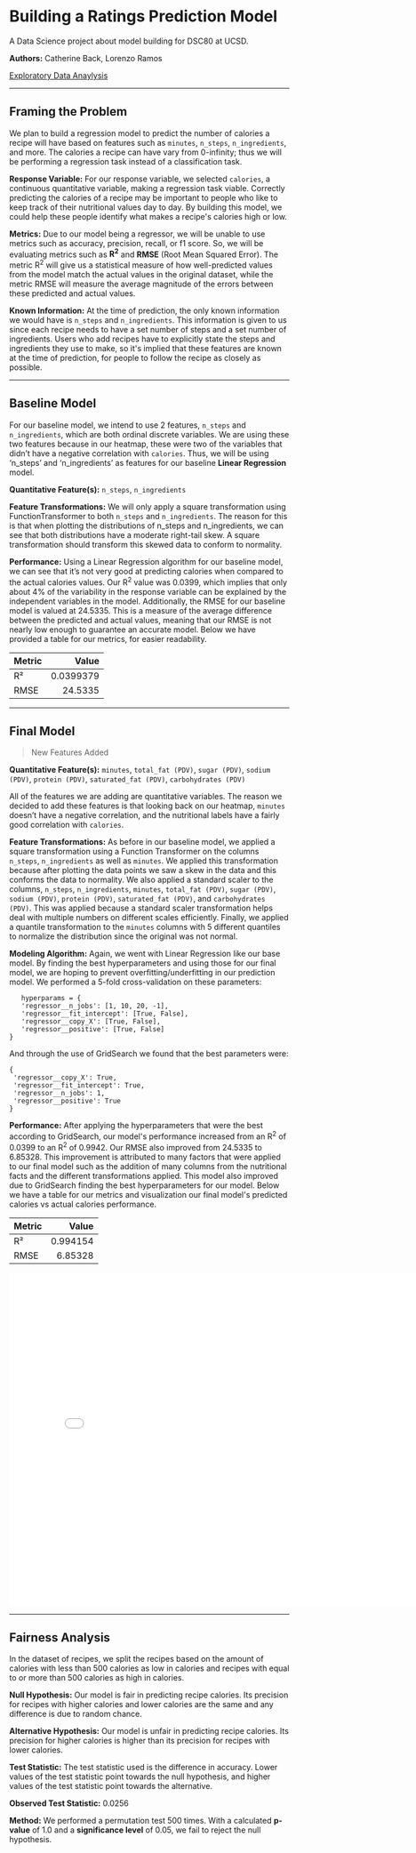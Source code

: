 # Building a Ratings Prediction Model

A Data Science project about model building for DSC80 at UCSD.

**Authors:** Catherine Back, Lorenzo Ramos

[Exploratory Data Anaylysis](https://ramosrenzo.github.io/Recipes-Research/)

---

## Framing the Problem

We plan to build a regression model to predict the number of calories a recipe will have based on features such as `minutes`, `n_steps`, `n_ingredients`, and more.  The calories a recipe can have vary from 0-infinity; thus we will be performing a regression task instead of a classification task.

**Response Variable:**  For our response variable, we selected `calories`, a continuous quantitative variable, making a regression task viable.  Correctly predicting the calories of a recipe may be important to people who like to keep track of their nutritional values day to day.  By building this model, we could help these people identify what makes a recipe's calories high or low.

**Metrics:**  Due to our model being a regressor, we will be unable to use metrics such as accuracy, precision, recall, or f1 score.  So, we will be evaluating metrics such as **R<sup>2</sup>** and **RMSE** (Root Mean Squared Error).  The metric R<sup>2</sup> will give us a statistical measure of how well-predicted values from the model match the actual values in the original dataset, while the metric RMSE will measure the average magnitude of the errors between these predicted and actual values.

**Known Information:** At the time of prediction, the only known information we would have is `n_steps` and `n_ingredients`.  This information is given to us since each recipe needs to have a set number of steps and a set number of ingredients.  Users who add recipes have to explicitly state the steps and ingredients they use to make, so it's implied that these features are known at the time of prediction, for people to follow the recipe as closely as possible.

---

## Baseline Model

For our baseline model, we intend to use 2 features, `n_steps` and `n_ingredients`, which are both ordinal discrete variables.  We are using these two features because in our heatmap, these were two of the variables that didn’t have a negative correlation with `calories`.  Thus, we will be using ‘n_steps’ and ‘n_ingredients’ as features for our baseline **Linear Regression** model.

**Quantitative Feature(s):** `n_steps`, `n_ingredients`

**Feature Transformations:** We will only apply a square transformation using FunctionTransformer to both `n_steps` and `n_ingredients`.  The reason for this is that when plotting the distributions of n_steps and n_ingredients, we can see that both distributions have a moderate right-tail skew.  A square transformation should transform this skewed data to conform to normality.

**Performance:** Using a Linear Regression algorithm for our baseline model, we can see that it’s not very good at predicting calories when compared to the actual calories values.  Our R<sup>2</sup> value was 0.0399, which implies that only about 4% of the variability in the response variable can be explained by the independent variables in the model.  Additionally, the RMSE for our baseline model is valued at 24.5335.  This is a measure of the average difference between the predicted and actual values, meaning that our RMSE is not nearly low enough to guarantee an accurate model.  Below we have provided a table for our metrics, for easier readability.

| Metric   |      Value |
|:---------|-----------:|
| R²       |  0.0399379 |
| RMSE     | 24.5335    |

---

## Final Model

> New Features Added

**Quantitative Feature(s):** `minutes`, `total_fat (PDV)`, `sugar (PDV)`, `sodium (PDV)`, `protein (PDV)`, `saturated_fat (PDV)`, `carbohydrates (PDV)`

All of the features we are adding are quantitative variables.  The reason we decided to add these features is that looking back on our heatmap, `minutes` doesn’t have a negative correlation, and the nutritional labels have a fairly good correlation with `calories`.

**Feature Transformations:** As before in our baseline model, we applied a square transformation using a Function Transformer on the columns `n_steps`, `n_ingredients` as well as `minutes`. We applied this transformation because after plotting the data points we saw a skew in the data and this conforms the data to normality. 
We also applied a standard scaler to the columns, `n_steps`, `n_ingredients`, `minutes`, `total_fat (PDV)`, `sugar (PDV)`, `sodium (PDV)`, `protein (PDV)`, `saturated_fat (PDV)`, and `carbohydrates (PDV)`. This was applied because a standard scaler transformation helps deal with multiple numbers on different scales efficiently. 
Finally, we applied a quantile transformation to the `minutes` columns with 5 different quantiles to normalize the distribution since the original was not normal.

**Modeling Algorithm:** Again, we went with Linear Regression like our base model.  By finding the best hyperparameters and using those for our final model, we are hoping to prevent overfitting/underfitting in our prediction model.  We performed a 5-fold cross-validation on these parameters:

```
   hyperparams = {
   'regressor__n_jobs': [1, 10, 20, -1],
   'regressor__fit_intercept': [True, False],
   'regressor__copy_X': [True, False],
   'regressor__positive': [True, False]
}
```

And through the use of GridSearch we found that the best parameters were:

```
{
 'regressor__copy_X': True,
 'regressor__fit_intercept': True,
 'regressor__n_jobs': 1,
 'regressor__positive': True
}
```

**Performance:** After applying the hyperparameters that were the best according to  GridSearch, our model's performance increased from an R<sup>2</sup> of 0.0399 to an R<sup>2</sup> of 0.9942. Our RMSE also improved from 24.5335 to 6.85328.  This improvement is attributed to many factors that were applied to our final model such as the addition of many columns from the nutritional facts and the different transformations applied. This model also improved due to GridSearch finding the best hyperparameters for our model.  Below we have a table for our metrics and visualization our final model's predicted calories vs actual calories performance.

| Metric   |    Value |
|:---------|---------:|
| R²       | 0.994154 |
| RMSE     | 6.85328  |

<iframe src="assets/calories_plot.html" width=800 height=600 frameBorder=0></iframe>

---

## Fairness Analysis
In the dataset of recipes, we split the recipes based on the amount of calories with less than 500 calories as low in calories and recipes with equal to or more than 500 calories as high in calories.

**Null Hypothesis:** Our model is fair in predicting recipe calories. Its precision for recipes with higher calories and lower calories are the same and any difference is due to random chance.

**Alternative Hypothesis:** Our model is unfair in predicting recipe calories. Its precision for higher calories is higher than its precision for recipes with lower calories. 

**Test Statistic:** The test statistic used is the difference in accuracy. Lower values of the test statistic point towards the null hypothesis, and higher values of the test statistic point towards the alternative.

**Observed Test Statistic:** 0.0256

**Method:** We performed a permutation test 500 times. With a calculated **p-value** of 1.0 and a **significance level** of 0.05, we fail to reject the null hypothesis.
